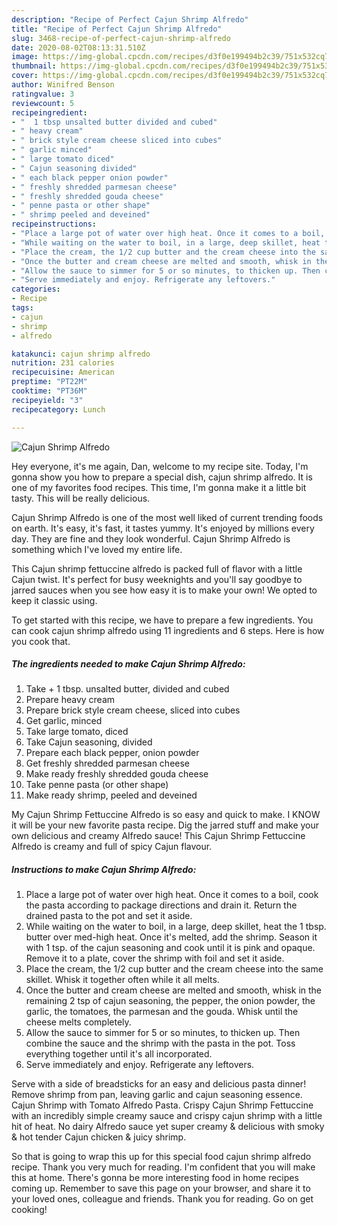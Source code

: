 ```yaml
---
description: "Recipe of Perfect Cajun Shrimp Alfredo"
title: "Recipe of Perfect Cajun Shrimp Alfredo"
slug: 3468-recipe-of-perfect-cajun-shrimp-alfredo
date: 2020-08-02T08:13:31.510Z
image: https://img-global.cpcdn.com/recipes/d3f0e199494b2c39/751x532cq70/cajun-shrimp-alfredo-recipe-main-photo.jpg
thumbnail: https://img-global.cpcdn.com/recipes/d3f0e199494b2c39/751x532cq70/cajun-shrimp-alfredo-recipe-main-photo.jpg
cover: https://img-global.cpcdn.com/recipes/d3f0e199494b2c39/751x532cq70/cajun-shrimp-alfredo-recipe-main-photo.jpg
author: Winifred Benson
ratingvalue: 3
reviewcount: 5
recipeingredient:
- "  1 tbsp unsalted butter divided and cubed"
- " heavy cream"
- " brick style cream cheese sliced into cubes"
- " garlic minced"
- " large tomato diced"
- " Cajun seasoning divided"
- " each black pepper onion powder"
- " freshly shredded parmesan cheese"
- " freshly shredded gouda cheese"
- " penne pasta or other shape"
- " shrimp peeled and deveined"
recipeinstructions:
- "Place a large pot of water over high heat. Once it comes to a boil, cook the pasta according to package directions and drain it. Return the drained pasta to the pot and set it aside."
- "While waiting on the water to boil, in a large, deep skillet, heat the 1 tbsp. butter over med-high heat. Once it&#39;s melted, add the shrimp. Season it with 1 tsp. of the cajun seasoning and cook until it is pink and opaque. Remove it to a plate, cover the shrimp with foil and set it aside."
- "Place the cream, the 1/2 cup butter and the cream cheese into the same skillet. Whisk it together often while it all melts."
- "Once the butter and cream cheese are melted and smooth, whisk in the remaining 2 tsp of cajun seasoning, the pepper, the onion powder, the garlic, the tomatoes, the parmesan and the gouda. Whisk until the cheese melts completely."
- "Allow the sauce to simmer for 5 or so minutes, to thicken up. Then combine the sauce and the shrimp with the pasta in the pot. Toss everything together until it&#39;s all incorporated."
- "Serve immediately and enjoy. Refrigerate any leftovers."
categories:
- Recipe
tags:
- cajun
- shrimp
- alfredo

katakunci: cajun shrimp alfredo 
nutrition: 231 calories
recipecuisine: American
preptime: "PT22M"
cooktime: "PT36M"
recipeyield: "3"
recipecategory: Lunch

---
```



![Cajun Shrimp Alfredo](https://img-global.cpcdn.com/recipes/d3f0e199494b2c39/751x532cq70/cajun-shrimp-alfredo-recipe-main-photo.jpg)

Hey everyone, it's me again, Dan, welcome to my recipe site. Today, I'm gonna show you how to prepare a special dish, cajun shrimp alfredo. It is one of my favorites food recipes. This time, I'm gonna make it a little bit tasty. This will be really delicious.

Cajun Shrimp Alfredo is one of the most well liked of current trending foods on earth. It's easy, it's fast, it tastes yummy. It's enjoyed by millions every day. They are fine and they look wonderful. Cajun Shrimp Alfredo is something which I've loved my entire life.

This Cajun shrimp fettuccine alfredo is packed full of flavor with a little Cajun twist. It&#39;s perfect for busy weeknights and you&#39;ll say goodbye to jarred sauces when you see how easy it is to make your own! We opted to keep it classic using.


To get started with this recipe, we have to prepare a few ingredients. You can cook cajun shrimp alfredo using 11 ingredients and 6 steps. Here is how you cook that.

<!--inarticleads1-->

##### The ingredients needed to make Cajun Shrimp Alfredo:

1. Take  + 1 tbsp. unsalted butter, divided and cubed
1. Prepare  heavy cream
1. Prepare  brick style cream cheese, sliced into cubes
1. Get  garlic, minced
1. Take  large tomato, diced
1. Take  Cajun seasoning, divided
1. Prepare  each black pepper, onion powder
1. Get  freshly shredded parmesan cheese
1. Make ready  freshly shredded gouda cheese
1. Take  penne pasta (or other shape)
1. Make ready  shrimp, peeled and deveined


My Cajun Shrimp Fettuccine Alfredo is so easy and quick to make. I KNOW it will be your new favorite pasta recipe. Dig the jarred stuff and make your own delicious and creamy Alfredo sauce! This Cajun Shrimp Fettuccine Alfredo is creamy and full of spicy Cajun flavour. 

<!--inarticleads2-->

##### Instructions to make Cajun Shrimp Alfredo:

1. Place a large pot of water over high heat. Once it comes to a boil, cook the pasta according to package directions and drain it. Return the drained pasta to the pot and set it aside.
1. While waiting on the water to boil, in a large, deep skillet, heat the 1 tbsp. butter over med-high heat. Once it&#39;s melted, add the shrimp. Season it with 1 tsp. of the cajun seasoning and cook until it is pink and opaque. Remove it to a plate, cover the shrimp with foil and set it aside.
1. Place the cream, the 1/2 cup butter and the cream cheese into the same skillet. Whisk it together often while it all melts.
1. Once the butter and cream cheese are melted and smooth, whisk in the remaining 2 tsp of cajun seasoning, the pepper, the onion powder, the garlic, the tomatoes, the parmesan and the gouda. Whisk until the cheese melts completely.
1. Allow the sauce to simmer for 5 or so minutes, to thicken up. Then combine the sauce and the shrimp with the pasta in the pot. Toss everything together until it&#39;s all incorporated.
1. Serve immediately and enjoy. Refrigerate any leftovers.


Serve with a side of breadsticks for an easy and delicious pasta dinner! Remove shrimp from pan, leaving garlic and cajun seasoning essence. Cajun Shrimp with Tomato Alfredo Pasta. Crispy Cajun Shrimp Fettuccine with an incredibly simple creamy sauce and crispy cajun shrimp with a little hit of heat. No dairy Alfredo sauce yet super creamy &amp; delicious with smoky &amp; hot tender Cajun chicken &amp; juicy shrimp. 

So that is going to wrap this up for this special food cajun shrimp alfredo recipe. Thank you very much for reading. I'm confident that you will make this at home. There's gonna be more interesting food in home recipes coming up. Remember to save this page on your browser, and share it to your loved ones, colleague and friends. Thank you for reading. Go on get cooking!
